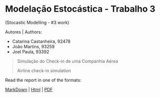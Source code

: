 # Modelação Estocástica - Trabalho 3
(Stocastic Modelling - #3 work)

Autores | Authors: 
- Catarina Castanheira, 92478
- João Martins, 93259
- Joel Paula, 93392

> Simulação do Check-in de uma Companhia Aérea
> 
> Airline check-in simulation

Read the report in one of the formats:

[MarkDown](/Trabalho3_ME.md) |
 [Html](/Trabalho3_ME.html) |
 [PDF](/Trabalho3_ME.pdf)

